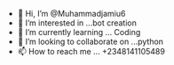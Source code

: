 - 👋 Hi, I’m @Muhammadjamiu6
- 👀 I’m interested in ...bot creation
- 🌱 I’m currently learning ... Coding
- 💞️ I’m looking to collaborate on ...python 
- 📫 How to reach me ...
+2348141105489
<!---
Muhammadjamiu6/Muhammadjamiu6 is a ✨ special ✨ repository because its `README.md` (this file) appears on your GitHub profile.
You can click the Preview link to take a look at your changes.
--->
